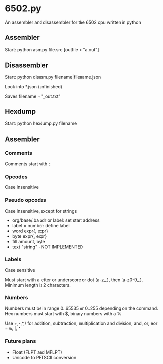 # 6502.py
An assembler and disassembler for the 6502 cpu written in python

## Assembler

Start: python asm.py file.src [outfile = "a.out"]

## Disassembler

Start: python disasm.py filename|filename.json

Look into *.json (unfinished)

Saves filename + "_out.txt"

## Hexdump

Start: python hexdump.py filename

## Assembler

### Comments
Comments start with ;

### Opcodes
Case insensitive

### Pseudo opcodes
Case insensitive, except for strings

* org/base/.ba adr or label: set start address
* label = number: define label
* word expr{, expr}
* byte expr{, expr}
* fill amount, byte
* text "string" - NOT IMPLEMENTED

### Labels
Case sensitive

Must start with a letter or underscore or dot (a-z_.), then (a-z0-9_.). Minimum length is 2 characters.

### Numbers
Numbers must be in range 0..65535 or 0..255 depending on the command.
Hex numbers must start with $, binary numbers with a %.

Use +,-,*,/ for addition, subtraction, multiplication and division; and, or, eor = &, |, ^

### Future plans
* Float (FLPT and MFLPT)
* Unicode to PETSCII conversion

